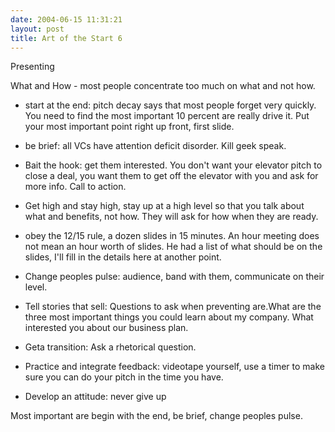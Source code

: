 ```yaml
---
date: 2004-06-15 11:31:21
layout: post
title: Art of the Start 6
---
```


Presenting

What and How - most people concentrate too much on what and not how.

- start at the end: pitch decay says that most people forget very quickly. You need to find the most important 10 percent are really drive it. Put your most important point right up front, first slide.

- be brief: all VCs have attention deficit disorder. Kill geek speak.

- Bait the hook: get them interested. You don't want your elevator pitch to close a deal, you want them to get off the elevator with you and ask for more info. Call to action.

- Get high and stay high, stay up at a high level so that you talk about what and benefits, not how. They will ask for how when they are ready.

- obey the 12/15 rule, a dozen slides in 15 minutes. An hour meeting does not mean an hour worth of slides. He had a list of what should be on the slides, I'll fill in the details here at another point.

- Change peoples pulse: audience, band with them, communicate on their level.

- Tell stories that sell: Questions to ask when preventing are.What are the three most important things you could learn about my company. What interested you about our business plan.

- Geta transition: Ask a rhetorical question.

- Practice and integrate feedback: videotape yourself, use a timer to make sure you can do your pitch in the time you have.

- Develop an attitude: never give up

Most important are begin with the end, be brief, change peoples pulse.
